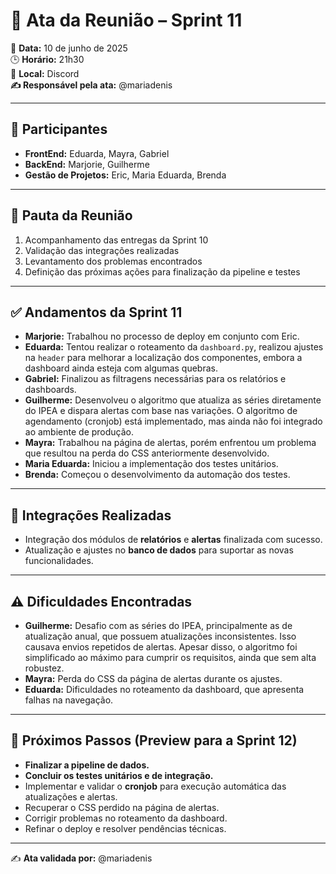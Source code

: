 # 📄 Ata da Reunião – Sprint 11

📅 **Data:** 10 de junho de 2025  
🕒 **Horário:** 21h30  
📍 **Local:** Discord  
**✍️ Responsável pela ata:** @mariadenis

---

## 👥 Participantes

- **FrontEnd:** Eduarda, Mayra, Gabriel  
- **BackEnd:** Marjorie, Guilherme  
- **Gestão de Projetos:** Eric, Maria Eduarda, Brenda  

---

## 📌 Pauta da Reunião

1. Acompanhamento das entregas da Sprint 10  
2. Validação das integrações realizadas  
3. Levantamento dos problemas encontrados  
4. Definição das próximas ações para finalização da pipeline e testes

---

## ✅ Andamentos da Sprint 11

- **Marjorie:** Trabalhou no processo de deploy em conjunto com Eric.  
- **Eduarda:** Tentou realizar o roteamento da `dashboard.py`, realizou ajustes na `header` para melhorar a localização dos componentes, embora a dashboard ainda esteja com algumas quebras.  
- **Gabriel:** Finalizou as filtragens necessárias para os relatórios e dashboards.  
- **Guilherme:** Desenvolveu o algoritmo que atualiza as séries diretamente do IPEA e dispara alertas com base nas variações. O algoritmo de agendamento (cronjob) está implementado, mas ainda não foi integrado ao ambiente de produção.  
- **Mayra:** Trabalhou na página de alertas, porém enfrentou um problema que resultou na perda do CSS anteriormente desenvolvido.  
- **Maria Eduarda:** Iniciou a implementação dos testes unitários.  
- **Brenda:** Começou o desenvolvimento da automação dos testes.  

---

## 🔧 Integrações Realizadas

- Integração dos módulos de **relatórios** e **alertas** finalizada com sucesso.  
- Atualização e ajustes no **banco de dados** para suportar as novas funcionalidades.

---

## ⚠️ Dificuldades Encontradas

- **Guilherme:** Desafio com as séries do IPEA, principalmente as de atualização anual, que possuem atualizações inconsistentes. Isso causava envios repetidos de alertas. Apesar disso, o algoritmo foi simplificado ao máximo para cumprir os requisitos, ainda que sem alta robustez.  
- **Mayra:** Perda do CSS da página de alertas durante os ajustes.  
- **Eduarda:** Dificuldades no roteamento da dashboard, que apresenta falhas na navegação.

---

## 🎯 Próximos Passos (Preview para a Sprint 12)

- **Finalizar a pipeline de dados.**  
- **Concluir os testes unitários e de integração.**  
- Implementar e validar o **cronjob** para execução automática das atualizações e alertas.  
- Recuperar o CSS perdido na página de alertas.  
- Corrigir problemas no roteamento da dashboard.  
- Refinar o deploy e resolver pendências técnicas.  

---

✍️ **Ata validada por:** @mariadenis
